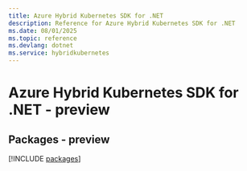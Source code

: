 ```yaml
---
title: Azure Hybrid Kubernetes SDK for .NET
description: Reference for Azure Hybrid Kubernetes SDK for .NET
ms.date: 08/01/2025
ms.topic: reference
ms.devlang: dotnet
ms.service: hybridkubernetes
---
```

# Azure Hybrid Kubernetes SDK for .NET - preview
## Packages - preview
[!INCLUDE [packages](hybrid-kubernetes-index.md)]